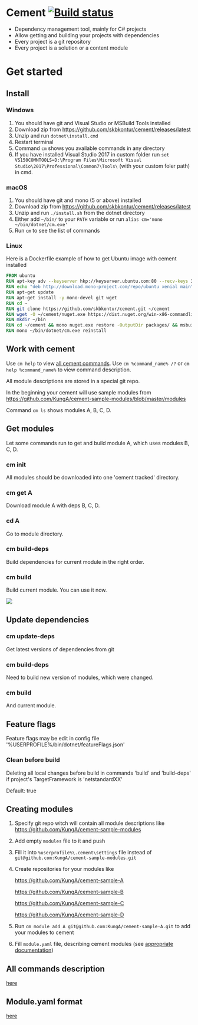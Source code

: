 # Cement [![Build status](https://ci.appveyor.com/api/projects/status/nfbn7d6rxmk88o2q/branch/master?svg=true)](https://ci.appveyor.com/project/skbkontur/cement/branch/master)

- Dependency management tool, mainly for C# projects
- Allow getting and building your projects with dependencies
- Every project is a git repository
- Every project is a solution or a content module

# Get started

## Install

### Windows
1. You should have git and Visual Studio or MSBuild Tools installed 
2. Download zip from https://github.com/skbkontur/cement/releases/latest
3. Unzip and run `dotnet\install.cmd`
4. Restart terminal
5. Command `cm` shows you available commands in any directory
6. If you have installed Visual Studio 2017 in custom folder run `set VS150COMNTOOLS=D:\Program Files\Microsoft Visual Studio\2017\Professional\Common7\Tools\` (with your custom foler path) in cmd.

### macOS
1. You should have git and mono (5 or above) installed
2. Download zip from https://github.com/skbkontur/cement/releases/latest
3. Unzip and run `./install.sh` from the dotnet directory
4. Either add `~/bin/` to your `PATH` variable or run `alias cm='mono ~/bin/dotnet/cm.exe'`
5. Run `cm` to see the list of commands

### Linux
Here is a Dockerfile example of how to get Ubuntu image with cement installed
```Dockerfile
FROM ubuntu
RUN apt-key adv --keyserver hkp://keyserver.ubuntu.com:80 --recv-keys 3FA7E0328081BFF6A14DA29AA6A19B38D3D831EF
RUN echo "deb http://download.mono-project.com/repo/ubuntu xenial main" | tee /etc/apt/sources.list.d/mono-official.list
RUN apt-get update
RUN apt-get install -y mono-devel git wget
RUN cd ~
RUN git clone https://github.com/skbkontur/cement.git ~/cement
RUN wget -O ~/cement/nuget.exe https://dist.nuget.org/win-x86-commandline/latest/nuget.exe
RUN mkdir ~/bin
RUN cd ~/cement && mono nuget.exe restore -OutputDir packages/ && msbuild /p:Configuration=Release
RUN mono ~/bin/dotnet/cm.exe reinstall
```

## Work with cement

Use `cm help` to view [all cement commands](README-commands.md#commands).
Use `cm %command_name% /?` or `cm help %command_name%` to view command description.

All module descriptions are stored in a special git repo. 

In the beginning your cement will use sample modules from https://github.com/KungA/cement-sample-modules/blob/master/modules

Command `cm ls` shows modules A, B, C, D.

## Get modules

Let some commands run to get and build module A, which uses modules B, C, D.

### cm init
All modules should be downloaded into one 'cement tracked' directory.

### cm get A
Download module A with deps B, C, D.

### cd A
Go to module directory.

### cm build-deps
Build dependencies for current module in the right order.

### cm build
Build current module. You can use it now.

![](https://raw.githubusercontent.com/skbkontur/cement/master/images/start.png)

## Update dependencies

### cm update-deps
Get latest versions of dependencies from git

### cm build-deps
Need to build new version of modules, which were changed.

### cm build
And current module.

## Feature flags
Feature flags may be edit in config file '%USERPROFILE%/bin/dotnet/featureFlags.json'

### Clean before build
Deleting all local changes before build in commands 'build' and 'build-deps' if project's TargetFramework is 'netstandardXX'

Default: true

## Creating modules

1. Specify git repo witch will contain all module descriptions like https://github.com/KungA/cement-sample-modules
2. Add empty `modules` file to it and push
2. Fill it into `%userprofile%\.cement\settings` file instead of `git@github.com:KungA/cement-sample-modules.git`
3. Create repositories for your modules like

   https://github.com/KungA/cement-sample-A
   
   https://github.com/KungA/cement-sample-B
   
   https://github.com/KungA/cement-sample-C
   
   https://github.com/KungA/cement-sample-D
   
4. Run `cm module add A git@github.com:KungA/cement-sample-A.git` to add your modules to cement
5. Fill `module.yaml` file, describing cement modules (see [appropriate documentation](README-module.yaml.md#moduleyaml)) 


## All commands description
[here](README-commands.md#commands)

## Module.yaml format
[here](README-module.yaml.md#moduleyaml)
